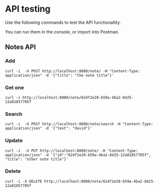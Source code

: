 # API testing

Use the following commands to test the API functionallity.

You can run them in the console, or import into Postman.

## Notes API

### Add
`
curl -i  -X POST http://localhost:8080/note/ -H "Content-Type: application/json" -d '{"title": "the note title"}'
`

### Get one
`
curl -i http://localhost:8080/note/624f2e20-b59a-4ba2-8425-12a81857705f
`

### Search
`
curl -i  -X POST http://localhost:8080/note/search -H "Content-Type: application/json" -d '{"text": "david"}'
`

### Update
`
curl -i  -X PUT http://localhost:8080/note/ -H "Content-Type: application/json" -d '{"id":"624f2e20-b59a-4ba2-8425-12a81857705f", "title": "other note title"}'
`

### Delete
`
curl -i -X DELETE http://localhost:8080/note/624f2e20-b59a-4ba2-8425-12a81857705f
`

